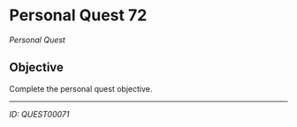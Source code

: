 # Personal Quest 72

*Personal Quest*

## Objective
Complete the personal quest objective.

---
*ID: QUEST00071*